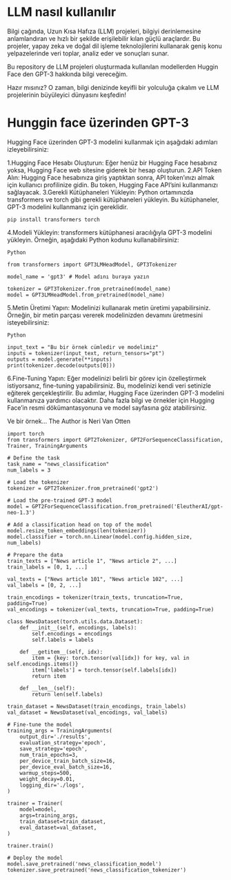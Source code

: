 # LLM nasıl kullanılır

Bilgi çağında, Uzun Kısa Hafıza (LLM) projeleri, bilgiyi derinlemesine anlamlandıran ve hızlı bir şekilde erişilebilir kılan güçlü araçlardır. Bu projeler, yapay zeka ve doğal dil işleme teknolojilerini kullanarak geniş konu yelpazelerinde veri toplar, analiz eder ve sonuçları sunar.

Bu repository de LLM projeleri oluşturmada kullanılan modellerden Huggin Face den GPT-3 hakkında bilgi vereceğim.

Hazır mısınız? O zaman, bilgi denizinde keyifli bir yolculuğa çıkalım ve LLM projelerinin büyüleyici dünyasını keşfedin!


# Hunggin face üzerinden GPT-3

Hugging Face üzerinden GPT-3 modelini kullanmak için aşağıdaki adımları izleyebilirsiniz:

1.Hugging Face Hesabı Oluşturun: Eğer henüz bir Hugging Face hesabınız yoksa, Hugging Face web sitesine giderek bir hesap oluşturun.
2.API Token Alın: Hugging Face hesabınıza giriş yaptıktan sonra, API token’ınızı almak için kullanıcı profilinize gidin. Bu token, Hugging Face API’sini kullanmanızı sağlayacak.
3.Gerekli Kütüphaneleri Yükleyin: Python ortamınızda transformers ve torch gibi gerekli kütüphaneleri yükleyin. Bu kütüphaneler, GPT-3 modelini kullanmanız için gereklidir.
```
pip install transformers torch
```

4.Modeli Yükleyin: transformers kütüphanesi aracılığıyla GPT-3 modelini yükleyin. Örneğin, aşağıdaki Python kodunu kullanabilirsiniz:
```
Python

from transformers import GPT3LMHeadModel, GPT3Tokenizer

model_name = 'gpt3' # Model adını buraya yazın

tokenizer = GPT3Tokenizer.from_pretrained(model_name)
model = GPT3LMHeadModel.from_pretrained(model_name)
```
5.Metin Üretimi Yapın: Modelinizi kullanarak metin üretimi yapabilirsiniz. Örneğin, bir metin parçası vererek modelinizden devamını üretmesini isteyebilirsiniz:
```
Python

input_text = "Bu bir örnek cümledir ve modelimiz"
inputs = tokenizer(input_text, return_tensors="pt")
outputs = model.generate(**inputs)
print(tokenizer.decode(outputs[0]))
```
6.Fine-Tuning Yapın: Eğer modelinizi belirli bir görev için özelleştirmek istiyorsanız, fine-tuning yapabilirsiniz. Bu, modelinizi kendi veri setinizle eğiterek gerçekleştirilir.
Bu adımlar, Hugging Face üzerinden GPT-3 modelini kullanmanıza yardımcı olacaktır. Daha fazla bilgi ve örnekler için Hugging Face’in resmi dökümantasyonuna ve model sayfasına göz atabilirsiniz.

Ve bir örnek... The Author is Neri Van Otten
```
import torch
from transformers import GPT2Tokenizer, GPT2ForSequenceClassification, Trainer, TrainingArguments

# Define the task
task_name = "news_classification"
num_labels = 3

# Load the tokenizer
tokenizer = GPT2Tokenizer.from_pretrained('gpt2')

# Load the pre-trained GPT-3 model
model = GPT2ForSequenceClassification.from_pretrained('EleutherAI/gpt-neo-1.3')

# Add a classification head on top of the model
model.resize_token_embeddings(len(tokenizer))
model.classifier = torch.nn.Linear(model.config.hidden_size, num_labels)

# Prepare the data
train_texts = ["News article 1", "News article 2", ...]
train_labels = [0, 1, ...]

val_texts = ["News article 101", "News article 102", ...]
val_labels = [0, 2, ...]

train_encodings = tokenizer(train_texts, truncation=True, padding=True)
val_encodings = tokenizer(val_texts, truncation=True, padding=True)

class NewsDataset(torch.utils.data.Dataset):
    def __init__(self, encodings, labels):
        self.encodings = encodings
        self.labels = labels
    
    def __getitem__(self, idx):
        item = {key: torch.tensor(val[idx]) for key, val in self.encodings.items()}
        item['labels'] = torch.tensor(self.labels[idx])
        return item
    
    def __len__(self):
        return len(self.labels)

train_dataset = NewsDataset(train_encodings, train_labels)
val_dataset = NewsDataset(val_encodings, val_labels)

# Fine-tune the model
training_args = TrainingArguments(
    output_dir='./results',
    evaluation_strategy='epoch',
    save_strategy='epoch',
    num_train_epochs=3,
    per_device_train_batch_size=16,
    per_device_eval_batch_size=16,
    warmup_steps=500,
    weight_decay=0.01,
    logging_dir='./logs',
)

trainer = Trainer(
    model=model,
    args=training_args,
    train_dataset=train_dataset,
    eval_dataset=val_dataset,
)

trainer.train()

# Deploy the model
model.save_pretrained('news_classification_model')
tokenizer.save_pretrained('news_classification_tokenizer')
```

